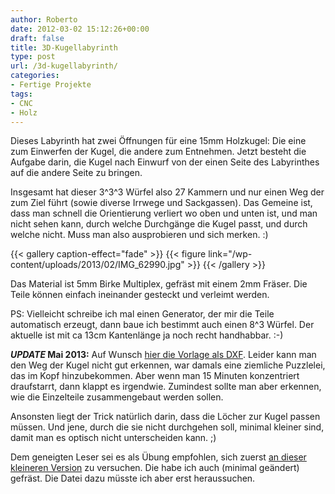 ```yaml
---
author: Roberto
date: 2012-03-02 15:12:26+00:00
draft: false
title: 3D-Kugellabyrinth
type: post
url: /3d-kugellabyrinth/
categories:
- Fertige Projekte
tags:
- CNC
- Holz
---
```


Dieses Labyrinth hat zwei Öffnungen für eine 15mm Holzkugel: Die eine zum Einwerfen der Kugel, die andere zum Entnehmen. Jetzt besteht die Aufgabe darin, die Kugel nach Einwurf von der einen Seite des Labyrinthes auf die andere Seite zu bringen.<!-- more -->

Insgesamt hat dieser 3^3^3 Würfel also 27 Kammern und nur einen Weg der zum Ziel führt (sowie diverse Irrwege und Sackgassen).
Das Gemeine ist, dass man schnell die Orientierung verliert wo oben und unten ist, und man nicht sehen kann, durch welche Durchgänge die Kugel passt, und durch welche nicht.
Muss man also ausprobieren und sich merken. :)

{{< gallery caption-effect="fade" >}}
  {{< figure link="/wp-content/uploads/2013/02/IMG_62990.jpg" >}}
{{< /gallery >}}

Das Material ist 5mm Birke Multiplex, gefräst mit einem 2mm Fräser. Die Teile können einfach ineinander gesteckt und verleimt werden.

PS: Vielleicht schreibe ich mal einen Generator, der mir die Teile automatisch erzeugt, dann baue ich bestimmt auch einen 8^3 Würfel. Der aktuelle ist mit ca 13cm Kantenlänge ja noch recht handhabbar. :-)

***UPDATE* Mai 2013:** Auf Wunsch [hier die Vorlage als DXF](/wp-content/uploads/2012/03/kugellabyrinth-3x3.dxf). Leider kann man den Weg der Kugel nicht gut erkennen, war damals eine ziemliche Puzzlelei, das im Kopf hinzubekommen. Aber wenn man 15 Minuten konzentriert draufstarrt, dann klappt es irgendwie. Zumindest sollte man aber erkennen, wie die Einzelteile zusammengebaut werden sollen.

Ansonsten liegt der Trick natürlich darin, dass die Löcher zur Kugel passen müssen. Und jene, durch die sie nicht durchgehen soll, minimal kleiner sind, damit man es optisch nicht unterscheiden kann. ;)

Dem geneigten Leser sei es als Übung empfohlen, sich zuerst [an dieser kleineren Version](https://www.bartlshop.de/product_info.php?language=de&info=p1124_Cubiforms_Cubical_Labyrinth.html) zu versuchen. Die habe ich auch (minimal geändert) gefräst. Die Datei dazu müsste ich aber erst heraussuchen.
